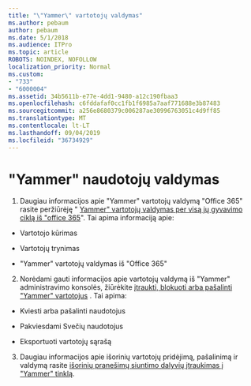```yaml
---
title: "\"Yammer\" vartotojų valdymas"
ms.author: pebaum
author: pebaum
ms.date: 5/1/2018
ms.audience: ITPro
ms.topic: article
ROBOTS: NOINDEX, NOFOLLOW
localization_priority: Normal
ms.custom:
- "733"
- "6000004"
ms.assetid: 34b5611b-e77e-4dd1-9480-a12c190fbaa3
ms.openlocfilehash: c6fddafaf0cc1fb1f6985a7aaf771688e3b87483
ms.sourcegitcommit: a256e8680379c006287ae30996763051c4d9ff85
ms.translationtype: MT
ms.contentlocale: lt-LT
ms.lasthandoff: 09/04/2019
ms.locfileid: "36734929"
---
```

# <a name="managing-yammer-users"></a>"Yammer" naudotojų valdymas

1. Daugiau informacijos apie "Yammer" vartotojų valdymą "Office 365" rasite peržiūrėję " [Yammer" vartotojų valdymas per visą jų gyvavimo ciklą iš "office 365](https://docs.microsoft.com/yammer/manage-yammer-users/manage-users-across-their-lifecycle)". Tai apima informaciją apie:

  - Vartotojo kūrimas

  - Vartotojų trynimas

  - "Yammer" vartotojų valdymas iš "Office 365"

2. Norėdami gauti informacijos apie vartotojų valdymą iš "Yammer" administravimo konsolės, žiūrėkite [įtraukti, blokuoti arba pašalinti "Yammer" vartotojus](http://alchemyportal.azurewebsites.net/Rule/ManageYammer%20users%20across%20their%20lifecycle%20from%20Office%20365) . Tai apima:

  - Kviesti arba pašalinti naudotojus

  - Pakviesdami Svečių naudotojus

  - Eksportuoti vartotojų sąrašą

3. Daugiau informacijos apie išorinių vartotojų pridėjimą, pašalinimą ir valdymą rasite [išorinių pranešimų siuntimo dalyvių įtraukimas į "Yammer" tinklą](https://docs.microsoft.com/yammer/work-with-external-users/add-external-participants).
